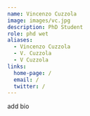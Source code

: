 ```yaml
---
name: Vincenzo Cuzzola
image: images/vc.jpg
description: PhD Student
role: phd wet
aliases:
  - Vincenzo Cuzzola
  - V. Cuzzola
  - V Cuzzola
links:
  home-page: /
  email: /
  twitter: /
---
```

add bio
